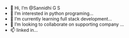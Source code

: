 - 👋 Hi, I’m @Sannidhi G S
- 👀 I’m interested in python programing...
- 🌱 I’m currently learning full stack development...
- 💞️ I’m looking to collaborate on supporting company ...
- 📫 linked in...

<!---
SannidhiGS/SannidhiGS is a ✨ special ✨ repository because its `README.md` (this file) appears on your GitHub profile.
You can click the Preview link to take a look at your changes.
--->
